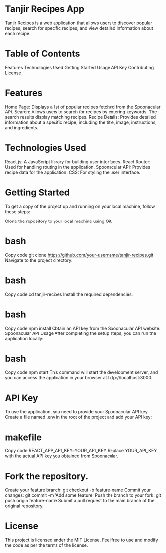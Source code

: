 # Tanjir Recipes App

Tanjir Recipes is a web application that allows users to discover popular recipes, search for specific recipes, and view detailed information about each recipe.

# Table of Contents
Features
Technologies Used
Getting Started
Usage
API Key
Contributing
License
# Features
Home Page: Displays a list of popular recipes fetched from the Spoonacular API.
Search: Allows users to search for recipes by entering keywords. The search results display matching recipes.
Recipe Details: Provides detailed information about a specific recipe, including the title, image, instructions, and ingredients.

# Technologies Used
React.js: A JavaScript library for building user interfaces.
React Router: Used for handling routing in the application.
Spoonacular API: Provides recipe data for the application.
CSS: For styling the user interface.

# Getting Started
To get a copy of the project up and running on your local machine, follow these steps:

Clone the repository to your local machine using Git:
# bash
Copy code
git clone https://github.com/your-username/tanjir-recipes.git
Navigate to the project directory:
# bash
Copy code
cd tanjir-recipes
Install the required dependencies:
# bash
Copy code
npm install
Obtain an API key from the Spoonacular API website: Spoonacular API
Usage
After completing the setup steps, you can run the application locally:

# bash
Copy code
npm start
This command will start the development server, and you can access the application in your browser at http://localhost:3000.

# API Key
To use the application, you need to provide your Spoonacular API key. Create a file named .env in the root of the project and add your API key:

# makefile
Copy code
REACT_APP_API_KEY=YOUR_API_KEY
Replace YOUR_API_KEY with the actual API key you obtained from Spoonacular.

# Fork the repository.
Create your feature branch: git checkout -b feature-name
Commit your changes: git commit -m 'Add some feature'
Push the branch to your fork: git push origin feature-name
Submit a pull request to the main branch of the original repository.

# License
This project is licensed under the MIT License. Feel free to use and modify the code as per the terms of the license.







